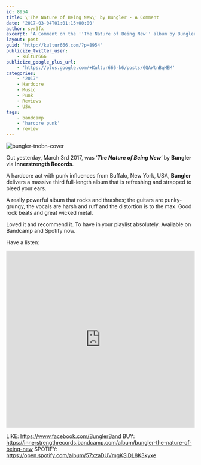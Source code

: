 ```yaml
---
id: 8954
title: \'The Nature of Being New\' by Bungler - A Comment
date: '2017-03-04T01:01:15+00:00'
author: syr3fx
excerpt: 'A Comment on the ''The Nature of Being New'' album by Bungler (2017).'
layout: post
guid: 'http://kultur666.com/?p=8954'
publicize_twitter_user:
    - kultur666
publicize_google_plus_url:
    - 'https://plus.google.com/+Kultur666-k6/posts/GQAWtnBqMEM'
categories:
    - '2017'
    - Hardcore
    - Music
    - Punk
    - Reviews
    - USA
tags:
    - bandcamp
    - 'harcore punk'
    - review
---
```


![bungler-tnobn-cover](http://localhost:8080/wp-content/uploads/2017/03/bungler-tnobn-cover.jpg?w=680)

Out yesterday, March 3rd 2017, was ‘***The Nature of Being New***‘ by **Bungler** via **Innerstrength Records**.

A hardcore act with punk influences from Buffalo, New York, USA, **Bungler** delivers a massive third full-length album that is refreshing and strapped to bleed your ears.

A really powerful album that rocks and thrashes; the guitars are punky-grungy, the vocals are harsh and ruff and the distortion is to the max. Good rock beats and great wicked metal.

Loved it and recommend it. To have in your playlist absolutely. Available on Bandcamp and Spotify now.

Have a listen:

<iframe style="border: 0; width: 100%; height: 472px;" src="https://bandcamp.com/EmbeddedPlayer/album=3639138454/size=large/bgcol=333333/linkcol=e99708/tracklist=false/transparent=true/" seamless></iframe>

LIKE: <https://www.facebook.com/BunglerBand>
BUY: <https://innerstrengthrecords.bandcamp.com/album/bungler-the-nature-of-being-new>
SPOTIFY: <https://open.spotify.com/album/57xzaDUVmgKSlDL8K3kyxe>